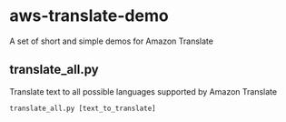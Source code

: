 # aws-translate-demo
A set of short and simple demos for Amazon Translate

## translate_all.py
Translate text to all possible languages supported by Amazon Translate
```
translate_all.py [text_to_translate]
```
